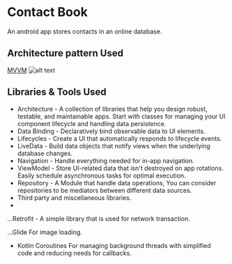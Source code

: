 # Contact Book
An android app stores contacts in an online database.


## Architecture pattern Used
[MVVM](https://developer.android.com/jetpack/guide)
![alt text][logo]

[logo]: https://developer.android.com/topic/libraries/architecture/images/final-architecture.png "MVVM"

## Libraries & Tools Used
- Architecture - A collection of libraries that help you design robust, testable, and maintainable apps. Start with classes for managing your UI component lifecycle and handling data persistence.
- Data Binding - Declaratively bind observable data to UI elements.
- Lifecycles - Create a UI that automatically responds to lifecycle events.
- LiveData - Build data objects that notify views when the underlying database changes.
- Navigation - Handle everything needed for in-app navigation.
- ViewModel - Store UI-related data that isn't destroyed on app rotations. Easily schedule asynchronous tasks for optimal execution.
- Repository - A Module that handle data operations, You can consider repositories to be mediators between different data sources.
- Third party and miscellaneous libraries.
- 
 ...Retrofit - A simple library that is used for network transaction.
 
 ...Glide For image loading.
- Kotlin Coroutines For managing background threads with simplified code and reducing needs for callbacks.

